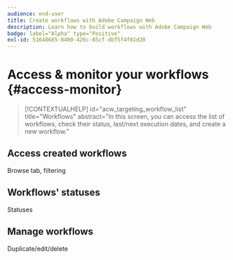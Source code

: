 ```yaml
---
audience: end-user
title: Create workflows with Adobe Campaign Web
description: Learn how to build workflows with Adobe Campaign Web
badge: label="Alpha" type="Positive"
exl-id: 51648665-8400-426c-85cf-dbf5f4f81d20
---
```

# Access & monitor your workflows {#access-monitor}

>[!CONTEXTUALHELP]
>id="acw_targeting_workflow_list"
>title="Workflows"
>abstract="In this screen, you can access the list of workflows, check their status, last/next execution dates, and create a new workflow."


## Access created workflows

Browse tab, filtering

## Workflows' statuses

Statuses

## Manage workflows

Duplicate/edit/delete
